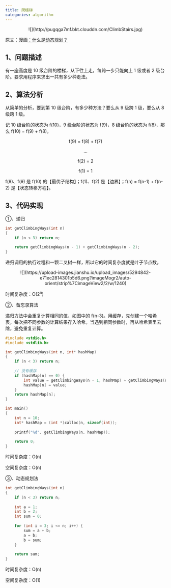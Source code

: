 ```yaml
---
title: 爬楼梯
categories: algorithm
---
```


<center>![](http://pugqga7mf.bkt.clouddn.com/ClimbStairs.jpg)</center>

原文：[漫画：什么是动态规划？](https://juejin.im/post/5a29d52cf265da43333e4da7)

## 1、问题描述

有一座高度是 10 级台阶的楼梯，从下往上走，每跨一步只能向上 1 级或者 2 级台阶。要求用程序来求出一共有多少种走法。

## 2、算法分析

从简单的分析，要到第 10 级台阶，有多少种方法？要么从 9 级跨 1 级，要么从 8 级跨 1 级。

记 10 级台阶的状态为 f(10)，9 级台阶的状态为 f(9)，8 级台阶的状态为 f(8)，那么 f(10) = f(9) + f(8)。

<center>
f(9) = f(8) + f(7)

...

f(2) = 2

f(1) = 1
</center>

f(8)、f(9) 是 f(10) 的【最优子结构】；f(1)、f(2) 是【边界】；f(n) = f(n-1) + f(n-2) 是【状态转移方程】。

## 3、代码实现

①、递归

```c
int getClimbingWays(int n)
{
    if (n < 3) return n;
    
    return getClimbingWays(n - 1) + getClimbingWays(n - 2);
}
```

递归调用的执行过程和一颗二叉树一样，所以它的时间复杂度就是叶子节点数。

<center>![](https://upload-images.jianshu.io/upload_images/5294842-e71ec2814301b5d6.png?imageMogr2/auto-orient/strip%7CimageView2/2/w/1240)</center>

时间复杂度：O(2<sup>n</sup>)

②、备忘录算法

递归方法中会重复计算相同的值，如图中的 f(n-3)。用缓存，先创建一个哈希表，每次把不同参数的计算结果存入哈希。当遇到相同参数时，再从哈希表里去除，避免重复计算。

```c
#include <stdio.h>
#include <stdlib.h>

int getClimbingWays(int n, int* hashMap)
{
    if (n < 3) return n;
    
    // 没有缓存
    if (hashMap[n] == 0) {
        int value = getClimbingWays(n - 1, hashMap) + getClimbingWays(n - 2, hashMap);
        hashMap[n] = value;
    }
    return hashMap[n];
}

int main()
{
    int n = 10;
    int* hashMap = (int *)calloc(n, sizeof(int));
    
    printf("%d", getClimbingWays(n, hashMap));
    
    return 0;
}
```

时间复杂度：O(n)

空间复杂度：O(n)

③、动态规划法

```c
int getClimbingWays(int n)
{
    if (n < 3) return n;
    
    int a = 1;
    int b = 2;
    int sum = 0;
    
    for (int i = 3; i <= n; i++) {
        sum = a + b;
        a = b;
        b = sum;
    }
    
    return sum;
}
```

时间复杂度：O(n)

空间复杂度：O(1)
